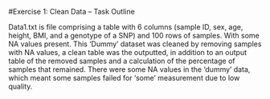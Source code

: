 #Exercise 1: Clean Data – Task Outline

Data1.txt is file comprising a table with 6 columns (sample ID, sex, age, height, BMI, and a genotype of a SNP) and 100 rows of samples. With some NA values present. This ‘Dummy’ dataset was cleaned by removing samples with NA values, a clean table was the outputted, in addition to an output table of the removed samples and a calculation of the percentage of samples that remained. There were some NA values in the ‘dummy’ data, which meant some samples failed for ‘some’ measurement due to low quality.
